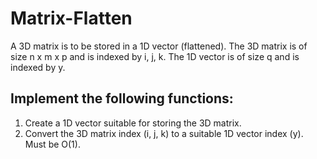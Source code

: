# Matrix-Flatten
A 3D matrix is to be stored in a 1D vector (flattened).
The 3D matrix is of size n x m x p and is indexed by i, j, k.
The 1D vector is of size q and is indexed by y.

## Implement the following functions:
1. Create a 1D vector suitable for storing the 3D matrix.
2. Convert the 3D matrix index (i, j, k) to a suitable 1D vector index (y). Must be O(1).

